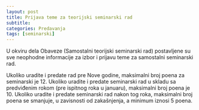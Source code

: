 ```yaml
---
layout: post
title: Prijava teme za teorijski seminarski rad
subtitle: 
categories: Predavanja
tags: [seminarski]
---
```


U okviru dela Obaveze (Samostalni teorijski seminarski rad) postavljene su sve neophodne informacije za izbor i prijavu teme za samostalni seminarski rad.  

Ukoliko uradite i predate rad pre Nove godine, maksimalni broj poena za seminarski je 12. Ukoliko uradite i predate seminarski rad u skladu sa predviđenim rokom (pre ispitnog roka u januaru), maksimalni broj poena je 10. Ukoliko uradite i predate seminarski rad nakon tog roka, maksimalni broj poena se smanjuje, u zavisnosti od zakašnjenja, a minimum iznosi 5 poena. 

